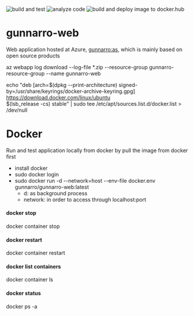 ![build and test](https://github.com/gunnarro/gunnarro-web/actions/workflows/build.yml/badge.svg)
![analyze code](https://github.com/gunnarro/gunnarro-web/actions/workflows/analyze.yml/badge.svg)
![build and deploy image to docker.hub](https://github.com/gunnarro/gunnarro-web/actions/workflows/deploy-docker-hub.yml/badge.svg)


# gunnarro-web
Web application hosted at Azure, [gunnarro:as](https://gunnarro-web.azurewebsites.net), which is mainly based on open source products

az webapp log download --log-file *.zip  --resource-group gunnarro-resource-group --name gunnarro-web


echo "deb [arch=$(dpkg --print-architecture) signed-by=/usr/share/keyrings/docker-archive-keyring.gpg] https://download.docker.com/linux/ubuntu \
$(lsb_release -cs) stable" | sudo tee /etc/apt/sources.list.d/docker.list > /dev/null

# Docker
Run and test application locally from docker by pull the image from docker first
- install docker
- sudo docker login
- sudo docker run -d --network=host --env-file docker.env gunnarro/gunnarro-web:latest
  - d: as background process
  - network: in order to access through localhost:port

#### docker stop
docker container stop

#### docker restart
docker container restart 

#### docker list containers
docker container ls

#### docker status
docker ps -a